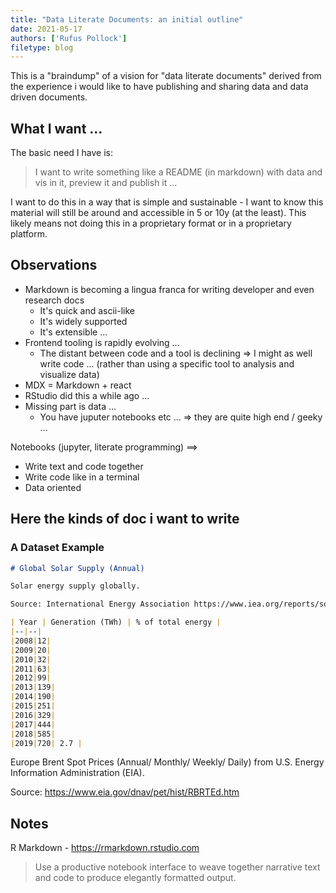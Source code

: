 ```yaml
---
title: "Data Literate Documents: an initial outline" 
date: 2021-05-17
authors: ['Rufus Pollock']
filetype: blog
---
```


This is a "braindump" of a vision for "data literate documents" derived from the experience i would like to have publishing and sharing data and data driven documents.

## What I want ...

The basic need I have is:

> I want to write something like a README (in markdown)  with data and vis in it, preview it and publish it ...

I want to do this in a way that is simple and sustainable - I want to know this material will still be around and accessible in 5 or 10y (at the least). This likely means not doing this in a proprietary format or in a proprietary platform.

## Observations

* Markdown is becoming a lingua franca for writing developer and even research docs
  * It's quick and ascii-like
  * It's widely supported
  * It's extensible ...
* Frontend tooling is rapidly evolving ...
  * The distant between code and a tool is declining => I might as well write code ... (rather than using a specific tool to analysis and visualize data)
* MDX = Markdown + react
* RStudio did this a while ago ...
* Missing part is data ...
  * You have juputer notebooks etc ... => they are quite high end / geeky ...

Notebooks (jupyter, literate programming) ⟹

- Write text and code together
- Write code like in a terminal
- Data oriented

## Here the kinds of doc i want to write

### A Dataset Example


```md
# Global Solar Supply (Annual)

Solar energy supply globally.

Source: International Energy Association https://www.iea.org/reports/solar-pv.

| Year | Generation (TWh) | % of total energy |
|--|--|
|2008|12|
|2009|20|
|2010|32|
|2011|63|
|2012|99|
|2013|139|
|2014|190|
|2015|251|
|2016|329|
|2017|444|
|2018|585|
|2019|720| 2.7 |
```

Europe Brent Spot Prices (Annual/ Monthly/ Weekly/ Daily) from U.S. Energy Information Administration (EIA).

Source: https://www.eia.gov/dnav/pet/hist/RBRTEd.htm


## Notes

R Markdown - https://rmarkdown.rstudio.com

> Use a productive notebook interface to weave together narrative text and code to produce elegantly formatted output. 

